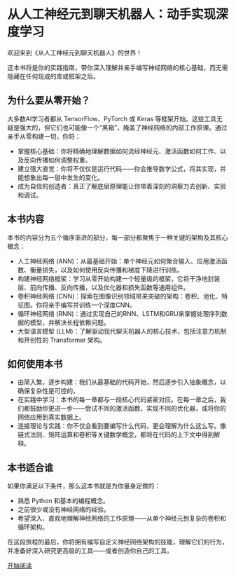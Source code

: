 # 从人工神经元到聊天机器人：动手实现深度学习

欢迎来到《从人工神经元到聊天机器人》的世界！

这本书将是你的实践指南，带你深入理解并亲手编写神经网络的核心基础，而无需隐藏在任何现成的库或框架之后。

## 为什么要从零开始？

大多数AI学习者都从 TensorFlow、PyTorch 或 Keras 等框架开始。这些工具无疑是强大的，但它们也可能像一个“黑箱”，掩盖了神经网络的内部工作原理。通过亲手从零构建一切，你将：

* 掌握核心基础：你将精确地理解数据如何流经神经元、激活函数如何工作、以及反向传播如何调整权重。
* 建立强大直觉：你将不仅仅是运行代码——你会推导数学公式，将其实现，并能想象出每一层中发生的变化。
* 成为自信的创造者：真正了解底层原理能让你带着深刻的洞察力去创新、实验和调试。

## 本书内容

本书的内容分为五个循序渐进的部分，每一部分都聚焦于一种关键的架构及其核心概念：

* 人工神经网络 (ANN)：从最基础开始：单个神经元如何聚合输入、应用激活函数、衡量损失，以及如何使用反向传播和梯度下降进行训练。
* 构建神经网络框架：学习从零开始构建一个轻量级的框架，它将干净地封装层、前向传播、反向传播，以及优化器和损失函数等通用组件。
* 卷积神经网络 (CNN)：探索在图像识别领域带来突破的架构：卷积、池化、特征图。你将亲手编写并训练一个深度CNN。
* 循环神经网络 (RNN)：通过实现自己的RNN、LSTM和GRU来掌握处理序列数据的模型，并解决长程依赖问题。
* 大型语言模型 (LLM)：了解驱动现代聊天机器人的核心技术，包括注意力机制和开创性的 Transformer 架构。

## 如何使用本书

* 由简入繁，逐步构建：我们从最基础的代码开始，然后逐步引入抽象概念，以确保复杂性是可控的。
* 在实践中学习：本书的每一章都与一段核心代码紧密对应。在每一章之后，我们都鼓励你更进一步——尝试不同的激活函数，实现不同的优化器，或将你的网络应用到真实数据上。
* 连接理论与实践：你不仅会看到要编写什么代码，更会理解为什么这么写。像链式法则、矩阵运算和卷积等关键数学概念，都将在代码的上下文中得到解释。

## 本书适合谁

如果你满足以下条件，那么这本书就是为你量身定做的：

* 熟悉 Python 和基本的编程概念。
* 之前很少或没有神经网络的经验。
* 希望深入、直观地理解神经网络的工作原理——从单个神经元到复杂的卷积和循环架构。

在这段旅程的最后，你将拥有编写自定义神经网络架构的技能，理解它们的行为，并准备好深入研究更高级的工具——或者创造你自己的工具。

[开始阅读](https://teenytinyteam.github.io/from-neuron-to-chat/)
